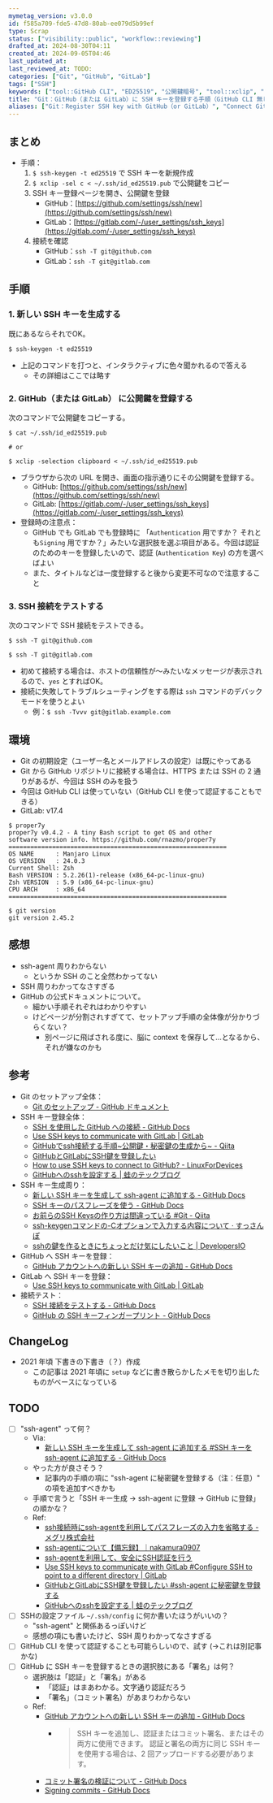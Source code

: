```yaml
---
mymetag_version: v3.0.0
id: f585a709-fde5-47d8-80ab-ee079d5b99ef
type: Scrap
status: ["visibility::public", "workflow::reviewing"]
drafted_at: 2024-08-30T04:11
created_at: 2024-09-05T04:46
last_updated_at:
last_reviewed_at: TODO:
categories: ["Git", "GitHub", "GitLab"]
tags: ["SSH"]
keywords: ["tool::GitHub CLI", "ED25519", "公開鍵暗号", "tool::xclip", "ssh-agent"]
title: "Git：GitHub（または GitLab）に SSH キーを登録する手順（GitHub CLI 無し）（v2024-09"
aliases: ["Git：Register SSH key with GitHub（or GitLab）", "Connect Git to GitHub（or GitLab）with SSH"]
---
```


## まとめ

- 手順：
    1. `$ ssh-keygen -t ed25519` で SSH キーを新規作成
    2. `$ xclip -sel c < ~/.ssh/id_ed25519.pub` で公開鍵をコピー
    3. SSH キー登録ページを開き、公開鍵を登録
        - GitHub：[https://github.com/settings/ssh/new](https://github.com/settings/ssh/new)
        - GitLab：[https://gitlab.com/-/user_settings/ssh_keys](https://gitlab.com/-/user_settings/ssh_keys)
    4. 接続を確認
        - GitHub：`ssh -T git@github.com`
        - GitLab：`ssh -T git@gitlab.com`

## 手順

### 1. 新しい SSH キーを生成する

既にあるならそれでOK。

```console
$ ssh-keygen -t ed25519
```

- 上記のコマンドを打つと、インタラクティブに色々聞かれるので答える
    - その詳細はここでは略す

### 2. GitHub（または GitLab） に公開鍵を登録する

次のコマンドで公開鍵をコピーする。

```console
$ cat ~/.ssh/id_ed25519.pub

# or

$ xclip -selection clipboard < ~/.ssh/id_ed25519.pub
```

- ブラウザから次の URL を開き、画面の指示通りにその公開鍵を登録する。
    - GitHub: [https://github.com/settings/ssh/new](https://github.com/settings/ssh/new)
    - GitLab: [https://gitlab.com/-/user_settings/ssh_keys](https://gitlab.com/-/user_settings/ssh_keys)
- 登録時の注意点：
    - GitHub でも GitLab でも登録時に 「`Authentication` 用ですか？ それとも`Signing` 用ですか？」みたいな選択肢を選ぶ項目がある。今回は認証のためのキーを登録したいので、認証 (`Authentication Key`) の方を選べばよい
    - また、タイトルなどは一度登録すると後から変更不可なので注意すること

### 3. SSH 接続をテストする

次のコマンドで SSH 接続をテストできる。

```console
$ ssh -T git@github.com
```

```console
$ ssh -T git@gitlab.com
```

- 初めて接続する場合は、ホストの信頼性が〜みたいなメッセージが表示されるので、`yes` とすればOK。
- 接続に失敗してトラブルシューティングをする際は `ssh` コマンドのデバックモードを使うとよい
    - 例：`$ ssh -Tvvv git@gitlab.example.com`

## 環境

- Git の初期設定（ユーザー名とメールアドレスの設定）は既にやってある
- Git から GitHub リポジトリに接続する場合は、HTTPS または SSH の 2 通りがあるが、今回は SSH のみを扱う
- 今回は GitHub CLI は使っていない（GitHub CLI を使って認証することもできる）
- GitLab: v17.4

```console
$ proper7y
proper7y v0.4.2 - A tiny Bash script to get OS and other
software version info. https://github.com/rnazmo/proper7y
============================================================
OS NAME      : Manjaro Linux
OS VERSION   : 24.0.3
Current Shell: Zsh
Bash VERSION : 5.2.26(1)-release (x86_64-pc-linux-gnu)
Zsh VERSION  : 5.9 (x86_64-pc-linux-gnu)
CPU ARCH     : x86_64
============================================================

$ git version
git version 2.45.2
```

## 感想

- ssh-agent 周りわからない
    - というか SSH のこと全然わかってない
- SSH 周りわかってなさすぎる
- GitHub の公式ドキュメントについて。
    - 細かい手順それぞれはわかりやすい
    - けどページが分割されすぎてて、セットアップ手順の全体像が分かりづらくない？
        - 別ページに飛ばされる度に、脳に context を保存して…となるから、それが嫌なのかも

## 参考

- Git のセットアップ全体：
    - [Git のセットアップ - GitHub ドキュメント](https://docs.github.com/en/get-started/getting-started-with-git/set-up-git#authenticating-with-github-from-git)
- SSH キー登録全体：
    - [SSH を使用した GitHub への接続 - GitHub Docs](https://docs.github.com/ja/authentication/connecting-to-github-with-ssh)
    - [Use SSH keys to communicate with GitLab | GitLab](https://docs.gitlab.com/ee/user/ssh.html)
    - [GitHubでssh接続する手順~公開鍵・秘密鍵の生成から~ - Qiita](https://qiita.com/shizuma/items/2b2f873a0034839e47ce)
    - [GitHubとGitLabにSSH鍵を登録したい](https://zenn.dev/shotakaha/articles/ba3e97cfe0837721c3f3)
    - [How to use SSH keys to connect to GitHub? - LinuxForDevices](https://www.linuxfordevices.com/tutorials/linux/connect-to-github-with-ssh)
    - [GitHubへのsshを設定する | 蛙のテックブログ](https://memo.kkenya.com/ssh_github/)
- SSH キー生成周り：
    - [新しい SSH キーを生成して ssh-agent に追加する - GitHub Docs](https://docs.github.com/ja/authentication/connecting-to-github-with-ssh/generating-a-new-ssh-key-and-adding-it-to-the-ssh-agent)
    - [SSH キーのパスフレーズを使う - GitHub Docs](https://docs.github.com/ja/authentication/connecting-to-github-with-ssh/working-with-ssh-key-passphrases)
    - [お前らのSSH Keysの作り方は間違っている #Git - Qiita](https://qiita.com/suthio/items/2760e4cff0e185fe2db9)
    - [ssh-keygenコマンドの-Cオプションで入力する内容について · すっさんぽ](https://sussan-po.com/2022/07/06/ssh-keygen-command/)
    - [sshの鍵を作るときにちょっとだけ気にしたいこと | DevelopersIO](https://dev.classmethod.jp/articles/ssh-keygen-tips/)
- GitHub へ SSH キーを登録：
    - [GitHub アカウントへの新しい SSH キーの追加 - GitHub Docs](https://docs.github.com/ja/authentication/connecting-to-github-with-ssh/adding-a-new-ssh-key-to-your-github-account)
- GitLab へ SSH キーを登録：
    - [Use SSH keys to communicate with GitLab | GitLab](https://docs.gitlab.com/ee/user/ssh.html)
- 接続テスト：
    - [SSH 接続をテストする - GitHub Docs](https://docs.github.com/ja/authentication/connecting-to-github-with-ssh/testing-your-ssh-connection)
    - [GitHub の SSH キーフィンガープリント - GitHub Docs](https://docs.github.com/ja/authentication/keeping-your-account-and-data-secure/githubs-ssh-key-fingerprints)

## ChangeLog

- 2021 年頃 下書きの下書き（？）作成
    - この記事は 2021 年頃に `setup` などに書き散らかしたメモを切り出したものがベースになっている

## TODO

- [ ] "ssh-agent" って何？
    - Via:
        - [新しい SSH キーを生成して ssh-agent に追加する #SSH キーを ssh-agent に追加する - GitHub Docs](https://docs.github.com/ja/authentication/connecting-to-github-with-ssh/generating-a-new-ssh-key-and-adding-it-to-the-ssh-agent#adding-your-ssh-key-to-the-ssh-agent)
    - やった方が良さそう？
        - 記事内の手順の項に "ssh-agent に秘密鍵を登録する（注：任意）" の項を追加すべきかも
    - 手順で言うと「SSH キー生成 → ssh-agent に登録 → GitHub に登録」の順かな？
    - Ref:
        - [ssh接続時にssh-agentを利用してパスフレーズの入力を省略する - メグリ株式会社](https://mgre.co.jp/blog/3478)
        - [ssh-agentについて【備忘録】｜nakamura0907](https://note.com/nakamura0907/n/n27088ff83bf4)
        - [ssh-agentを利用して、安全にSSH認証を行う](https://zenn.dev/naoki_mochizuki/articles/ce381be617cd312ffe7f)
        - [Use SSH keys to communicate with GitLab #Configure SSH to point to a different directory | GitLab](https://docs.gitlab.com/ee/user/ssh.html#configure-ssh-to-point-to-a-different-directory)
        - [GitHubとGitLabにSSH鍵を登録したい #ssh-agent に秘密鍵を登録する](https://zenn.dev/shotakaha/articles/ba3e97cfe0837721c3f3#ssh-agent-%E3%81%AB%E7%A7%98%E5%AF%86%E9%8D%B5%E3%82%92%E7%99%BB%E9%8C%B2%E3%81%99%E3%82%8B)
        - [GitHubへのsshを設定する | 蛙のテックブログ](https://memo.kkenya.com/ssh_github/)
- [ ] SSHの設定ファイル `~/.ssh/config` に何か書いたほうがいいの？
    - "ssh-agent" と関係あるっぽいけど
    - 感想の項にも書いたけど、SSH 周りわかってなさすぎる
- [ ] GitHub CLI を使って認証することも可能らしいので、試す (→これは別記事かな)
- [ ] GitHub に SSH キーを登録するときの選択肢にある「署名」は何？
    - 選択肢は「認証」と「署名」がある
        - 「認証」はまあわかる。文字通り認証だろう
        - 「署名」（コミット署名）があまりわからない
    - Ref:
        - [GitHub アカウントへの新しい SSH キーの追加 - GitHub Docs](https://docs.github.com/ja/authentication/connecting-to-github-with-ssh/adding-a-new-ssh-key-to-your-github-account)
            - > SSH キーを追加し、認証またはコミット署名、またはその両方に使用できます。 認証と署名の両方に同じ SSH キーを使用する場合は、2 回アップロードする必要があります。
        - [コミット署名の検証について - GitHub Docs](https://docs.github.com/ja/authentication/managing-commit-signature-verification/about-commit-signature-verification)
        - [Signing commits - GitHub Docs](https://docs.github.com/en/authentication/managing-commit-signature-verification/signing-commits)

